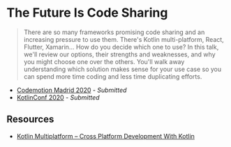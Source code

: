# The Future Is Code Sharing

> There are so many frameworks promising code sharing and an increasing pressure to use them. There's Kotlin multi-platform, React, Flutter, Xamarin... How do you decide which one to use? In this talk, we'll review our options, their strengths and weaknesses, and why you might choose one over the others. You'll walk away understanding which solution makes sense for your use case so you can spend more time coding and less time duplicating efforts.

- [Codemotion Madrid 2020](https://www.codemotion.com/) - _Submitted_
- [KotlinConf 2020](https://kotlinconf.com/) - _Submitted_

## Resources

- [Kotlin Multiplatform – Cross Platform Development With Kotlin](https://goobar.io/2020/02/03/kotlin-multiplatform-cross-platform-development-with-kotlin/)

